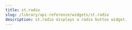 ```yaml
---
title: st.radio
slug: /library/api-reference/widgets/st.radio
description: st.radio displays a radio button widget.
---
```


<Autofunction function="streamlit.radio" />

